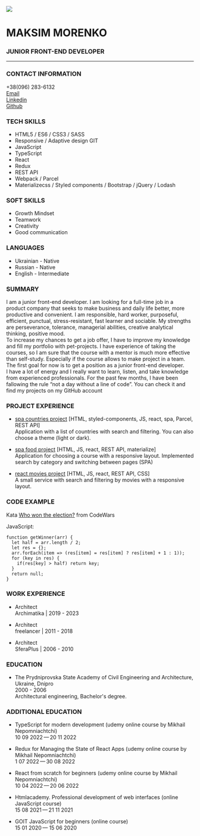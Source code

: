 ![](https://github.com/maximmorenko/cv-maksym-morenko/assets/maksim_morenko.png)

# MAKSIM MORENKO
### JUNIOR FRONT-END DEVELOPER

---

### CONTACT INFORMATION

+38(096) 283-6132
\
[Email](morenko.maxim@gmail.com)
\
[Linkedin](https://www.linkedin.com/in/maksim-morenko-a8bba5230/)
\
[Github](https://github.com/maximmorenko)

### TECH SKILLS

- HTML5 / ES6 / CSS3 / SASS
- Responsive / Adaptive design GIT
- JavaScript
- TypeScript
- React
- Redux
- REST API
- Webpack / Parcel
- Materializecss / Styled components / Bootstrap / jQuery / Lodash

### SOFT SKILLS

- Growth Mindset
- Teamwork
- Creativity
- Good communication

### LANGUAGES

- Ukrainian - Native
- Russian - Native
- English - Intermediate

### SUMMARY

I am a junior front-end developer. I am looking for a full-time job in a product company 
that seeks to make business and daily life better, more productive and convenient.
I am responsible, hard worker, purposeful, efficient, punctual, stress-resistant, fast learner and sociable.
My strengths are perseverance, tolerance, managerial abilities, creative
analytical thinking, positive mood.
\
To increase my chances to get a job offer, I have to improve my knowledge and fill my portfolio with pet-projects. 
I have experience of taking the courses, so I am sure that the course with a mentor is much more effective than self-study. 
Especially if the course allows to make project in a team.
\
The first goal for now is to get a position as a junior front-end developer.
\
I have a lot of energy and I really want to learn, listen, and take knowledge from experienced professionals. 
For the past few months, I have been fallowing the rule “not a day without a line of code”. You can check it and find my projects on my GitHub account


### PROJECT EXPERIENCE

- [spa countries project](https://maximmorenko.github.io/spa-countries-project) [HTML, styled-components, JS, react, spa, Parcel, REST API]
\
Application with a list of countries with search and filtering. You can also choose a theme (light or dark).

- [spa food project](https://maximmorenko.github.io/spa-food-project) [HTML, JS, react, REST API, materialize]
\
Application for choosing a course with a responsive layout. Implemented search by category and switching between pages (SPA)

- [react movies project](https://maximmorenko.github.io/movies-project/) [HTML, JS, react, REST API, CSS]
\
A small service with search and filtering by movies with a responsive layout.


### CODE EXAMPLE

Kata [Who won the election?](https://www.codewars.com/kata/554910d77a3582bbe300009c/train/javascript) from CodeWars

JavaScript:

```
function getWinner(arr) {
  let half = arr.length / 2;
  let res = {};
  arr.forEach(item => (res[item] = res[item] ? res[item] + 1 : 1));
  for (key in res) {
    if(res[key] > half) return key;
  }
  return null;
}
```

### WORK EXPERIENCE

- Architect
\
Archimatika | 2019 - 2023

- Architect
\
freelancer | 2011 - 2018

- Architect
\
SferaPlus | 2006 - 2010

### EDUCATION

- The Prydniprovska State Academy of Civil Engineering and Architecture, Ukraine, Dnipro
\
2000 - 2006
\
Architectural engineering, Bachelor's degree.

### ADDITIONAL EDUCATION

- TypeScript for modern development (udemy online course by Mikhail Nepomniachtchi)
\
10 09 2022 — 20 11 2022

- Redux for Managing the State of React Apps (udemy online course by Mikhail Nepomniachtchi)
\
1 07 2022 — 30 08 2022

- React from scratch for beginners (udemy online course by Mikhail Nepomniachtchi)
\
10 04 2022 — 20 06 2022

- Htmlacademy. Professional development of web interfaces (online JavaScript course)
\
15 08 2021 — 21 11 2021

- GOIT JavaScript for beginners (online course) 
\
15 01 2020 — 15 06 2020 
